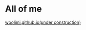 # All of me

[woolimi.github.io(under construction)](https://woolimi.github.io)

<!--
[![Woolimi's github stats](https://github-readme-stats.vercel.app/api?username=woolimi&show_icons=true&theme=vue-dark)](https://github.com/anuraghazra/github-readme-stats)

[![Top Langs](https://github-readme-stats.vercel.app/api/top-langs/?username=woolimi&layout=compact&theme=vue-dark&hide=html)](https://github.com/anuraghazra/github-readme-stats)
-->

<!--
**woolimi/woolimi** is a ✨ _special_ ✨ repository because its `README.md` (this file) appears on your GitHub profile.

Here are some ideas to get you started:

- 🔭 I’m currently working on ...
- 🌱 I’m currently learning ...
- 👯 I’m looking to collaborate on ...
- 🤔 I’m looking for help with ...
- 💬 Ask me about ...
- 📫 How to reach me: ...
- 😄 Pronouns: ...
- ⚡ Fun fact: ...
-->
